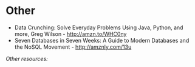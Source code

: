Other
=====

- Data Crunching: Solve Everyday Problems Using Java, Python, and more, Greg Wilson - http://amzn.to/WHC0ny
- Seven Databases in Seven Weeks: A Guide to Modern Databases and the NoSQL Movement - http://amznly.com/13u

*Other resources:*
